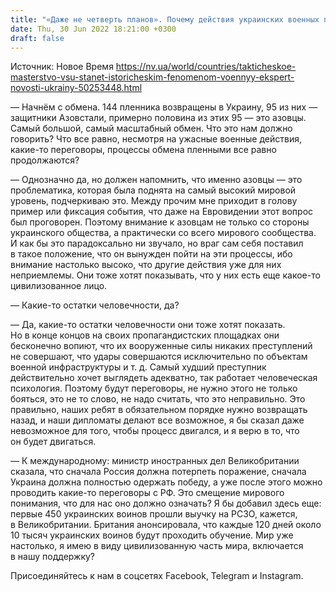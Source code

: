 ```yaml
---
title: "«Даже не четверть планов». Почему действия украинских военных попадут в историю военной науки — интервью с экспертом"
date: Thu, 30 Jun 2022 18:21:00 +0300
draft: false
---
```

Источник: Новое Время https://nv.ua/world/countries/takticheskoe-masterstvo-vsu-stanet-istoricheskim-fenomenom-voennyy-ekspert-novosti-ukrainy-50253448.html


— Начнём с обмена. 144 пленника возвращены в Украину, 95 из них — защитники Азовстали, примерно половина из этих 95 — это азовцы. Самый большой, самый масштабный обмен. Что это нам должно говорить? Что все равно, несмотря на ужасные военные действия, какие-то переговоры, процессы обмена пленными все равно продолжаются?

— Однозначно да, но должен напомнить, что именно азовцы — это проблематика, которая была поднята на самый высокий мировой уровень, подчеркиваю это. Между прочим мне приходит в голову пример или фиксация события, что даже на Евровидении этот вопрос был проговорен. Поэтому внимание к азовцам не только со стороны украинского общества, а практически со всего мирового сообщества. И как бы это парадоксально ни звучало, но враг сам себя поставил в такое положение, что он вынужден пойти на эти процессы, ибо внимание настолько высоко, что другие действия уже для них неприемлемы. Они тоже хотят показывать, что у них есть еще какое-то цивилизованное лицо.

— Какие-то остатки человечности, да?

— Да, какие-то остатки человечности они тоже хотят показать. Но в конце концов на своих пропагандистских площадках они бесконечно вопиют, что их вооруженные силы никаких преступлений не совершают, что удары совершаются исключительно по объектам военной инфраструктуры и т. д. Самый худший преступник действительно хочет выглядеть адекватно, так работает человеческая психология. Поэтому будут переговоры, не нужно этого не только бояться, это не то слово, не надо считать, что это неправильно. Это правильно, наших ребят в обязательном порядке нужно возвращать назад, и наши дипломаты делают все возможное, я бы сказал даже невозможное для того, чтобы процесс двигался, и я верю в то, что он будет двигаться.

— К международному: министр иностранных дел Великобритании сказала, что сначала Россия должна потерпеть поражение, сначала Украина должна полностью одержать победу, а уже после этого можно проводить какие-то переговоры с РФ. Это смещение мирового понимания, что для нас оно должно означать? Я бы добавил здесь еще: первые 450 украинских воинов прошли выучку на РСЗО, кажется, в Великобритании. Британия анонсировала, что каждые 120 дней около 10 тысяч украинских воинов будут проходить обучение. Мир уже настолько, я имею в виду цивилизованную часть мира, включается в нашу поддержку?

Присоединяйтесь к нам в соцсетях Facebook, Telegram и Instagram.

